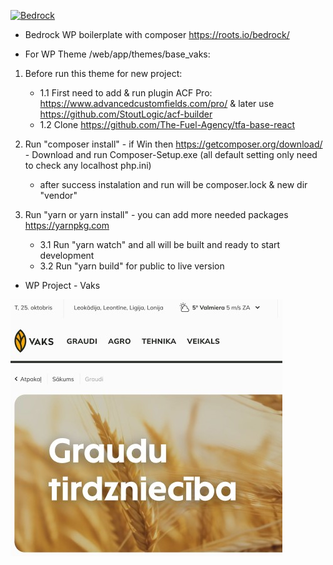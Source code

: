 <a href="https://roots.io/bedrock/" target="_blank"><img alt="Bedrock" src="https://cdn.roots.io/app/uploads/logo-bedrock.svg" height="100"></a>

- Bedrock WP boilerplate with composer https://roots.io/bedrock/

- For WP Theme /web/app/themes/base_vaks:

1. Before run this theme for new project:
    - 1.1 First need to add & run plugin ACF Pro: https://www.advancedcustomfields.com/pro/ & later use https://github.com/StoutLogic/acf-builder
    - 1.2 Clone https://github.com/The-Fuel-Agency/tfa-base-react

3. Run "composer install" - if Win then https://getcomposer.org/download/ - Download and run Composer-Setup.exe (all default setting only need to check any localhost php.ini) 
    - after success instalation and run will be composer.lock & new dir "vendor"

3. Run "yarn or yarn install" - you can add more needed packages https://yarnpkg.com
    - 3.1 Run "yarn watch" and all will be built and ready to start development
    - 3.2 Run "yarn build" for public to live version 

- WP Project - Vaks


![Screenshot](./web/app/themes/base_vaks/screenshot.jpg)
